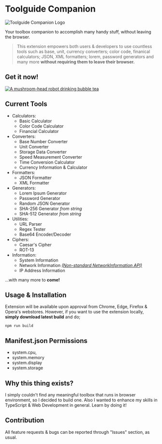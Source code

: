 # Toolguide Companion

![Toolguide Companion Logo](images/logo/final-icon-without-text-minified.png)

Your toolbox companion to accomplish many handy stuff, without leaving the browser.

> This extension empowers both users & developers to use countless tools such as base, unit, currency converters; color code, finanical calculators; JSON, XML formatters; lorem, password generators and many more **without requiring them to leave their browser.**

## Get it now!

[![A mushroom-head robot drinking bubble tea](https://developer.chrome.com/static/docs/webstore/branding/image/UV4C4ybeBTsZt43U4xis.png 'Available on Chrome Web Store')]([https://codecademy.com](https://chromewebstore.google.com/detail/toolguide-companion/jgneofggiaeliocifinjncdodelkmapi))

## Current Tools

 - Calculators:
	 - Basic Calculator
	 - Color Code Calculator
	 - Financial Calculator
- Converters:
	- Base Number Converter
	- Unit Converter
	- Storage Data Converter
	- Speed Measurement Converter
	- Time Conversion Calculator
	- Currency Information & Calculator
- Formatters:
	- JSON Formatter
	- XML Formatter
- Generators:
	- Lorem Ipsum Generator
	- Password Generator
	- Random JSON Generator
	- SHA-256 Generator *from string*
	- SHA-512 Generator *from string*
- Utilities:
	- URL Parser
	- Regex Tester
	- Base64 Encoder/Decoder
- Ciphers:
	- Caesar's Cipher
	- ROT-13
- Information:
    - System Information
    - Network Information [*(Non-standard NetworkInformation API)*](https://developer.mozilla.org/en-US/docs/Web/API/NetworkInformation "Non-standard NetworkInformation API")
    - IP Address Information

...with many more to **come!**

## Usage & Installation

Extension will be available upon approval from Chrome, Edge, Firefox & Opera's webstores. However, if you want to use the extension locally, **simply download latest build** and do;

`npm run build`

## Manifest.json Permissions

- system.cpu,
- system.memory
- system.display
- system.storage

## Why this thing exists?

I simply couldn't find any meaningful toolbox that runs in browser environment, so I decided to build one. Also I wanted to enhance my skills in TypeScript & Web Development in general. Learn by doing it!

## Contribution

All feature requests & bugs can be reported through "Issues" section, as usual.
